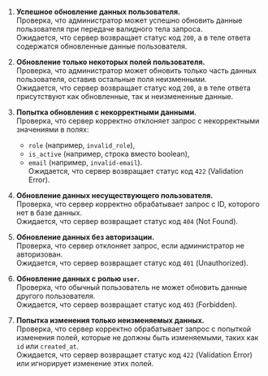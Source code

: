 1. **Успешное обновление данных пользователя.**  
   Проверка, что администратор может успешно обновить данные пользователя при передаче валидного тела запроса.  
   Ожидается, что сервер возвращает статус код `200`, а в теле ответа содержатся обновленные данные пользователя.

2. **Обновление только некоторых полей пользователя.**  
   Проверка, что администратор может обновить только часть данных пользователя, оставив остальные поля неизменными.  
   Ожидается, что сервер возвращает статус код `200`, а в теле ответа присутствуют как обновленные, так и неизмененные данные.

3. **Попытка обновления с некорректными данными.**  
   Проверка, что сервер корректно отклоняет запрос с некорректными значениями в полях:
   - `role` (например, `invalid_role`),  
   - `is_active` (например, строка вместо boolean),  
   - `email` (например, `invalid-email`).  
   Ожидается, что сервер возвращает статус код `422` (Validation Error).

4. **Обновление данных несуществующего пользователя.**  
   Проверка, что сервер корректно обрабатывает запрос с ID, которого нет в базе данных.  
   Ожидается, что сервер возвращает статус код `404` (Not Found).

5. **Обновление данных без авторизации.**  
   Проверка, что сервер отклоняет запрос, если администратор не авторизован.  
   Ожидается, что сервер возвращает статус код `401` (Unauthorized).

6. **Обновление данных с ролью `user`.**  
   Проверка, что обычный пользователь не может обновить данные другого пользователя.  
   Ожидается, что сервер возвращает статус код `403` (Forbidden).

7. **Попытка изменения только неизменяемых данных.**  
   Проверка, что сервер корректно обрабатывает запрос с попыткой изменения полей, которые не должны быть изменяемыми, таких как `id` или `created_at`.  
   Ожидается, что сервер возвращает статус код `422` (Validation Error) или игнорирует изменение этих полей.

